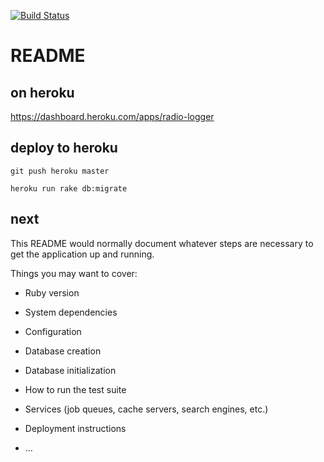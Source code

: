 [![Build Status](https://travis-ci.org/stereosupersonic/radio-logger.svg)](https://travis-ci.org/stereosupersonic/radio-logger)

# README

## on heroku

https://dashboard.heroku.com/apps/radio-logger

## deploy to heroku

```
git push heroku master
```

```
heroku run rake db:migrate
```

## next
This README would normally document whatever steps are necessary to get the
application up and running.

Things you may want to cover:

* Ruby version

* System dependencies

* Configuration

* Database creation

* Database initialization

* How to run the test suite

* Services (job queues, cache servers, search engines, etc.)

* Deployment instructions

* ...
